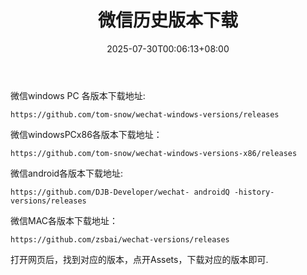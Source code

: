 ﻿---
title: "微信历史版本下载"
tags: ["微信"]
date: 2025-07-30T00:06:13+08:00
password: ""
---

微信windows PC 各版本下载地址:

``https://github.com/tom-snow/wechat-windows-versions/releases``

微信windowsPCx86各版本下载地址：

``https://github.com/tom-snow/wechat-windows-versions-x86/releases``

微信android各版本下载地址:

``https://github.com/DJB-Developer/wechat- androidQ -history-versions/releases``

微信MAC各版本下载地址：

``https://github.com/zsbai/wechat-versions/releases``

打开网页后，找到对应的版本，点开Assets，下载对应的版本即可.
